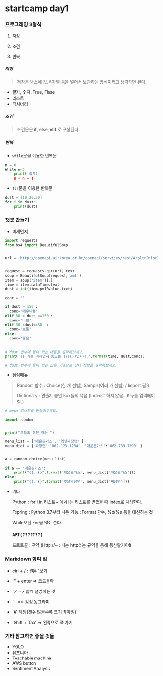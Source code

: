 # startcamp day1

### 프로그래밍 3형식

1. 저장

2. 조건

3. 반복

   

##### 저장

> 저장은 박스에 값,문자열 등을 넣어서 보관하는 방식이라고 생각하면 된다.

- 글자, 숫자, True, Flase
- 리스트
- 딕셔너리

##### 조건

> 조건문은 **if**, else, **elif** 로 구성된다.

###  

##### 반복

- `while`문을 이용한 반복문

```python
n = 0
While n<3
    print('출력)
    n = n + 1
```

- `for`문을 이용한 반복문

```python
dust = [10,20,30]
for i in dust:
    print(dust)
```



### 챗봇 만들기

- 미세먼지

```python
import requests
from bs4 import BeautifulSoup


url = 'http://openapi.airkorea.or.kr/openapi/services/rest/ArpltnInforInqireSvc/getCtprvnRltmMesureDnsty?serviceKey={}&numOfRows=10&pageNo=3&sidoName=서울&ver=1.6'.format(key)


request = requests.get(url).text 
soup = BeautifulSoup(request,'xml')
item = soup('item')[5]
time = item.dataTime.text
dust = int(item.pm10Value.text)

conc = ''

if dust > 150 : 
  conc='매우나쁨'
elif 80 < dust <=150 :
  conc='나쁨'
elif 30 <dust<=80  :
  conc='보통'
else:
  conc='좋음'
  
  
# dust 변수에 들어 있는 내용을 출력해보세요.
print('{} 기준 미세먼지 농도는 {}({})입니다.'.format(time, dust,conc))

# dust 변수에 들어 있는 값을 기준으로 상태 정보를 출력해보세요.
```

- 점심메뉴

> Random 함수 : Choice(한 개 선별), Sample(여러 개 선별) / Import 필요
>
> Dictionary : 견출지 붙인 Box들의 묶음 (Index로 하지 않음.. Key를 입력해야 함.)

```python
# menu 리스트를 만들어주세요.

import random


print("오늘의 추천 메뉴!")

menu_list = ['매운돈가스', '옛날짜장면' ]
menu_dict = {'짜장면':'062-123-1234', '매운돈가스':'062-789-7890' }


a = random.choice(menu_list)
            
if a == '매운돈가스':
    print("{}, {}".format('매운돈가스', menu_dict['매운돈가스']))
else:
    print("{}, {}".format('옛날짜장면', menu_dict['짜장면']))       
```



- 기타

  Python : for i in 리스트~ 에서 i는 리스트를 받았을 때 index로 처리한다.

  Fspring : Python 3.7부터 나온 기능 : Format 함수, %d/%s 등을 대신하는 것

  While보단 For을 많이 쓴다.

  ### `API(???????)`

  프로토콜 : 규약 (Http://~ : 나는 http라는 규약을 통해 통신할거야!)



### Markdown 정리 법

- ctrl + / : 원본 '보기
- ''' + enter => 코드블락
- '>' => 얇게 설명하는 것
- '-' => 검정 동그라미
- '#' 헤딩(갯수 많을수록 크기 작아짐)

- 'Shift + Tab' => 왼쪽으로 쭉 가기



### 기타 참고하면 좋을 것들

- YOLO
- 유포니아
- Teachable machine
- AWS button
- Sentiment Analysis